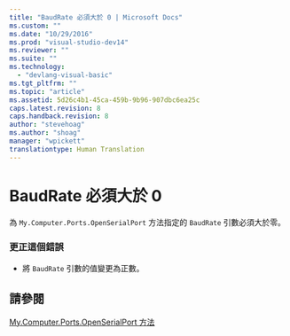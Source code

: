 ```yaml
---
title: "BaudRate 必須大於 0 | Microsoft Docs"
ms.custom: ""
ms.date: "10/29/2016"
ms.prod: "visual-studio-dev14"
ms.reviewer: ""
ms.suite: ""
ms.technology: 
  - "devlang-visual-basic"
ms.tgt_pltfrm: ""
ms.topic: "article"
ms.assetid: 5d26c4b1-45ca-459b-9b96-907dbc6ea25c
caps.latest.revision: 8
caps.handback.revision: 8
author: "stevehoag"
ms.author: "shoag"
manager: "wpickett"
translationtype: Human Translation
---
```

# BaudRate 必須大於 0
為 `My.Computer.Ports.OpenSerialPort` 方法指定的 `BaudRate` 引數必須大於零。  
  
### 更正這個錯誤  
  
-   將 `BaudRate` 引數的值變更為正數。  
  
## 請參閱  
 [My.Computer.Ports.OpenSerialPort 方法](http://msdn.microsoft.com/zh-tw/ed1e75f0-635a-4229-8fe6-becea5d036c3)